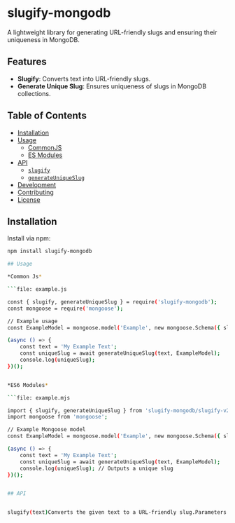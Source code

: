 # slugify-mongodb

A lightweight library for generating URL-friendly slugs and ensuring their uniqueness in MongoDB.

## Features

- **Slugify**: Converts text into URL-friendly slugs.
- **Generate Unique Slug**: Ensures uniqueness of slugs in MongoDB collections.

## Table of Contents

- [Installation](#installation)
- [Usage](#usage)
  - [CommonJS](#commonjs)
  - [ES Modules](#es-modules)
- [API](#api)
  - [`slugify`](#slugify)
  - [`generateUniqueSlug`](#generateuniqueslug)
- [Development](#development)
- [Contributing](#contributing)
- [License](#license)

## Installation

Install via npm:

```bash
npm install slugify-mongodb

## Usage

*Common Js*

```file: example.js

const { slugify, generateUniqueSlug } = require('slugify-mongodb');
const mongoose = require('mongoose');

// Example usage
const ExampleModel = mongoose.model('Example', new mongoose.Schema({ slug: String }));

(async () => {
    const text = 'My Example Text';
    const uniqueSlug = await generateUniqueSlug(text, ExampleModel);
    console.log(uniqueSlug);
})();


*ES6 Modules*

```file: example.mjs

import { slugify, generateUniqueSlug } from 'slugify-mongodb/slugify-v2.js';
import mongoose from 'mongoose';

// Example Mongoose model
const ExampleModel = mongoose.model('Example', new mongoose.Schema({ slug: String }));

(async () => {
    const text = 'My Example Text';
    const uniqueSlug = await generateUniqueSlug(text, ExampleModel);
    console.log(uniqueSlug); // Outputs a unique slug
})();


## API


slugify(text)Converts the given text to a URL-friendly slug.Parameters:text (string): The text to be slugified.Returns:(string): The slugified text.generateUniqueSlug(text, Model)Generates a unique slug based on the provided text and checks for uniqueness within the provided Mongoose model.Parameters:text (string): The text to be slugified.Model (Mongoose Model): The Mongoose model to check for existing slugs.Returns:(Promise): The unique slug.
